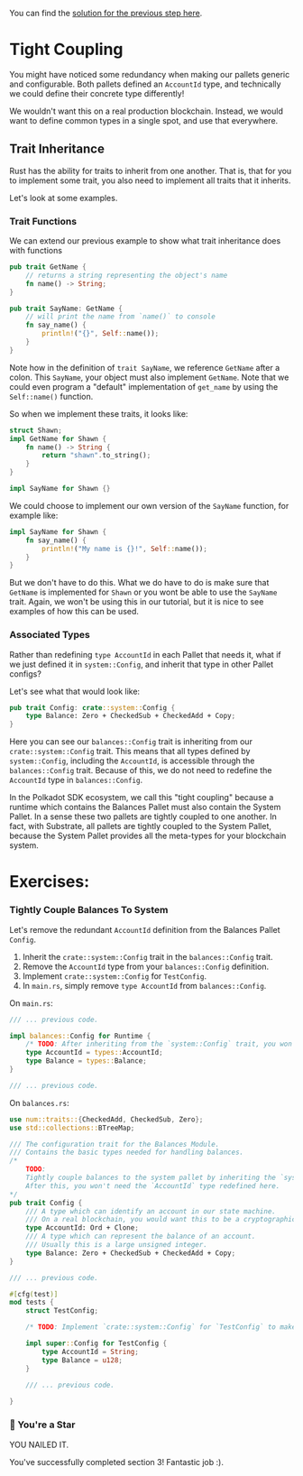 You can find the [solution for the previous step here](https://gist.github.com/nomadbitcoin/0c6e73f0bdd65cac4eea182985930d7a).

# Tight Coupling

You might have noticed some redundancy when making our pallets generic and configurable. Both pallets defined an `AccountId` type, and technically we could define their concrete type differently!

We wouldn't want this on a real production blockchain. Instead, we would want to define common types in a single spot, and use that everywhere.

## Trait Inheritance

Rust has the ability for traits to inherit from one another. That is, that for you to implement some trait, you also need to implement all traits that it inherits.

Let's look at some examples.

### Trait Functions

We can extend our previous example to show what trait inheritance does with functions

```rust
pub trait GetName {
	// returns a string representing the object's name
	fn name() -> String;
}

pub trait SayName: GetName {
	// will print the name from `name()` to console
	fn say_name() {
		println!("{}", Self::name());
	}
}
```

Note how in the definition of `trait SayName`, we reference `GetName` after a colon. This `SayName`, your object must also implement `GetName`. Note that we could even program a "default" implementation of `get_name` by using the `Self::name()` function.

So when we implement these traits, it looks like:

```rust
struct Shawn;
impl GetName for Shawn {
	fn name() -> String {
		return "shawn".to_string();
	}
}

impl SayName for Shawn {}
```

We could choose to implement our own version of the `SayName` function, for example like:

```rust
impl SayName for Shawn {
	fn say_name() {
		println!("My name is {}!", Self::name());
	}
}
```

But we don't have to do this. What we do have to do is make sure that `GetName` is implemented for `Shawn` or you wont be able to use the `SayName` trait. Again, we won't be using this in our tutorial, but it is nice to see examples of how this can be used.

### Associated Types

Rather than redefining `type AccountId` in each Pallet that needs it, what if we just defined it in `system::Config`, and inherit that type in other Pallet configs?

Let's see what that would look like:

```rust
pub trait Config: crate::system::Config {
	type Balance: Zero + CheckedSub + CheckedAdd + Copy;
}
```

Here you can see our `balances::Config` trait is inheriting from our `crate::system::Config` trait. This means that all types defined by `system::Config`, including the `AccountId`, is accessible through the `balances::Config` trait. Because of this, we do not need to redefine the `AccountId` type in `balances::Config`.

In the Polkadot SDK ecosystem, we call this "tight coupling" because a runtime which contains the Balances Pallet must also contain the System Pallet. In a sense these two pallets are tightly coupled to one another. In fact, with Substrate, all pallets are tightly coupled to the System Pallet, because the System Pallet provides all the meta-types for your blockchain system.

# Exercises:

### Tightly Couple Balances To System

Let's remove the redundant `AccountId` definition from the Balances Pallet `Config`.

1. Inherit the `crate::system::Config` trait in the `balances::Config` trait.
2. Remove the `AccountId` type from your `balances::Config` definition.
3. Implement `crate::system::Config` for `TestConfig`.
4. In `main.rs`, simply remove `type AccountId` from `balances::Config`.

On `main.rs`:

```rust
/// ... previous code.

impl balances::Config for Runtime {
	/* TODO: After inheriting from the `system::Config` trait, you won't need `AccountId` here. */
	type AccountId = types::AccountId;
	type Balance = types::Balance;
}

/// ... previous code.
```

On `balances.rs`:

```rust
use num::traits::{CheckedAdd, CheckedSub, Zero};
use std::collections::BTreeMap;

/// The configuration trait for the Balances Module.
/// Contains the basic types needed for handling balances.
/*
	TODO:
	Tightly couple balances to the system pallet by inheriting the `system::Config` trait.
	After this, you won't need the `AccountId` type redefined here.
*/
pub trait Config {
	/// A type which can identify an account in our state machine.
	/// On a real blockchain, you would want this to be a cryptographic public key.
	type AccountId: Ord + Clone;
	/// A type which can represent the balance of an account.
	/// Usually this is a large unsigned integer.
	type Balance: Zero + CheckedSub + CheckedAdd + Copy;
}

/// ... previous code.

#[cfg(test)]
mod tests {
	struct TestConfig;

	/* TODO: Implement `crate::system::Config` for `TestConfig` to make your tests work again. */

	impl super::Config for TestConfig {
		type AccountId = String;
		type Balance = u128;
	}

	/// ... previous code.
    
}
```

### 🌟 You're a Star
YOU NAILED IT.

You've successfully completed section 3! Fantastic job :).
